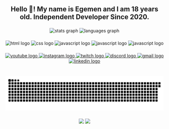 <h2 align="center">Hello 👋! My name is Egemen and I am 18 years old. Independent Developer Since 2020.</h2>

###

<div align="center">
  <img src="https://github-readme-stats.vercel.app/api?username=vezironi&hide_title=false&hide_rank=false&show_icons=true&include_all_commits=true&count_private=true&disable_animations=false&theme=dracula&locale=en&hide_border=false" height="150" alt="stats graph"  />
  <img src="https://github-readme-stats.vercel.app/api/top-langs?username=vezironi&locale=tr&hide_title=false&layout=compact&card_width=320&langs_count=5&theme=dracula&hide_border=false" height="150" alt="languages graph"  />
</div>

###

<div align="center">
  <img src="https://img.shields.io/static/v1?message=Html 5&logo=Html5&label=&color=FF5700&logoColor=white&labelColor=&style=for-the-badge" height="35" alt="html logo"  />
  <img src="https://img.shields.io/static/v1?message=Css 3&logo=Css3&label=&color=1673B6&logoColor=white&labelColor=&style=for-the-badge" height="35" alt="css logo"  />
  <img src="https://img.shields.io/static/v1?message=Javascript&logo=Javascript&label=&color=F0DB4F&logoColor=white&labelColor=&style=for-the-badge" height="35" alt="javascript logo"  />
  <img src="https://img.shields.io/static/v1?message=Typescript&logo=Typescript&label=&color=2D79C7&logoColor=white&labelColor=&style=for-the-badge" height="35" alt="javascript logo"  />
  <img src="https://img.shields.io/static/v1?message=Php&logo=Php&label=&color=8A93BE&logoColor=white&labelColor=&style=for-the-badge" height="35" alt="javascript logo"  />  
</div>

###

<div align="center">
  <a href= "https://www.youtube.com/channel/UCgKXOSblNRpeNV0lwnhu_cw"> <img src="https://img.shields.io/static/v1?message=Youtube&logo=youtube&label=&color=FF0000&logoColor=white&labelColor=&style=for-the-badge" height="35" alt="youtube logo"  /> </a>
  <a href= "https://www.youtube.com/channel/UCgKXOSblNRpeNV0lwnhu_cw"> <img src="https://img.shields.io/static/v1?message=Instagram&logo=instagram&label=&color=E4405F&logoColor=white&labelColor=&style=for-the-badge" height="35" alt="instagram logo"  /> </a>
  <a href= "https://www.youtube.com/channel/UCgKXOSblNRpeNV0lwnhu_cw"> <img src="https://img.shields.io/static/v1?message=Twitch&logo=twitch&label=&color=9146FF&logoColor=white&labelColor=&style=for-the-badge" height="35" alt="twitch logo"  /> </a>
  <a href= "https://www.youtube.com/channel/UCgKXOSblNRpeNV0lwnhu_cw"> <img src="https://img.shields.io/static/v1?message=Discord&logo=discord&label=&color=7289DA&logoColor=white&labelColor=&style=for-the-badge" height="35" alt="discord logo"  /> </a>
  <a href= "https://www.youtube.com/channel/UCgKXOSblNRpeNV0lwnhu_cw"> <img src="https://img.shields.io/static/v1?message=Gmail&logo=gmail&label=&color=D14836&logoColor=white&labelColor=&style=for-the-badge" height="35" alt="gmail logo"  /> </a>
  <a href= "https://www.youtube.com/channel/UCgKXOSblNRpeNV0lwnhu_cw"> <img src="https://img.shields.io/static/v1?message=LinkedIn&logo=linkedin&label=&color=0077B5&logoColor=white&labelColor=&style=for-the-badge" height="35" alt="linkedin logo"  /> </a>
</div>

###

<br clear="both">

<div align="center">
  <img src="https://github.com/VezirOni/vezironi/blob/main/snake.svg" alt="Snake animation"/>
</div>

###

<div align="center" dir="auto">
    <a href="https://discord.com/users/996488031932514394" title="Discord Account" rel="nofollow"><img src="https://lanyard.cnrad.dev/api/996488031932514394" data-canonical-src="https://api.lanyard.rest/v1/users/996488031932514394" style="max-width: 100%;"></a>
  <a href="https://discord.com/users/971782474747244565" title="Discord Account" rel="nofollow"><img src="https://lanyard.cnrad.dev/api/971782474747244565" data-canonical-src="https://api.lanyard.rest/v1/users/971782474747244565" style="max-width: 100%;"></a>
</div>

